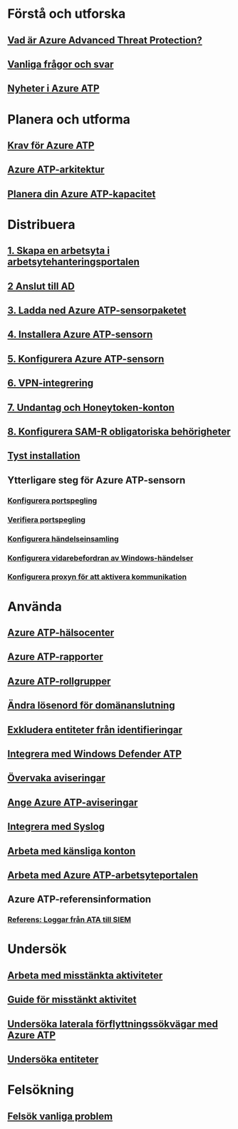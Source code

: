 # Förstå och utforska
## [Vad är Azure Advanced Threat Protection?](what-is-atp.md)
## [Vanliga frågor och svar](atp-technical-faq.md)
## [Nyheter i Azure ATP](atp-whats-new.md)
# Planera och utforma
## [Krav för Azure ATP](atp-prerequisites.md)
## [Azure ATP-arkitektur](atp-architecture.md)
## [Planera din Azure ATP-kapacitet](atp-capacity-planning.md)
# Distribuera
## [1. Skapa en arbetsyta i arbetsytehanteringsportalen](install-atp-step1.md)
## [2 Anslut till AD](install-atp-step2.md)
## [3. Ladda ned Azure ATP-sensorpaketet](install-atp-step3.md)
## [4. Installera Azure ATP-sensorn](install-atp-step4.md)
## [5. Konfigurera Azure ATP-sensorn](install-atp-step5.md)
## [6. VPN-integrering](install-atp-step6-vpn.md)
## [7. Undantag och Honeytoken-konton](install-atp-step7.md)
## [8. Konfigurera SAM-R obligatoriska behörigheter](install-atp-step8-samr.md)
## [Tyst installation](ATP-silent-installation.md)
## Ytterligare steg för Azure ATP-sensorn
### [Konfigurera portspegling](configure-port-mirroring.md)
### [Verifiera portspegling](validate-port-mirroring.md)
### [Konfigurera händelseinsamling](configure-event-collection.md)
### [Konfigurera vidarebefordran av Windows-händelser](configure-event-forwarding.md)
### [Konfigurera proxyn för att aktivera kommunikation](configure-proxy.md)
# Använda
## [Azure ATP-hälsocenter](atp-health-center.md)
## [Azure ATP-rapporter](reports.md)
## [Azure ATP-rollgrupper](atp-role-groups.md)
## [Ändra lösenord för domänanslutning](modifying-atp-config-dcpassword.md)
## [Exkludera entiteter från identifieringar](excluding-entities-from-detections.md)
## [Integrera med Windows Defender ATP](integrate-wd-atp.md)
## [Övervaka aviseringar](monitoring-alerts.md)
## [Ange Azure ATP-aviseringar](notifications.md)
## [Integrera med Syslog](setting-syslog.md)
## [Arbeta med känsliga konton](sensitive-accounts.md)
## [Arbeta med Azure ATP-arbetsyteportalen](workspace-portal.md)
## Azure ATP-referensinformation
### [Referens: Loggar från ATA till SIEM](cef-format-sa.md)
# Undersök
## [Arbeta med misstänkta aktiviteter](working-with-suspicious-activities.md)
## [Guide för misstänkt aktivitet](suspicious-activity-guide.md)
## [Undersöka laterala förflyttningssökvägar med Azure ATP](use-case-lateral-movement-path.md)
## [Undersöka entiteter](entity-profiles.md)
# Felsökning
## [Felsök vanliga problem](troubleshooting-atp-known-issues.md)